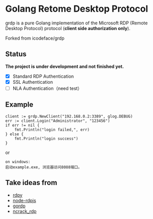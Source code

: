 # Golang Retome Desktop Protocol

grdp is a pure Golang implementation of the Microsoft RDP (Remote Desktop Protocol) protocol (**client side authorization only**).

Forked from icodeface/grdp

## Status

**The project is under development and not finished yet.**

* [x] Standard RDP Authentication
* [x] SSL Authentication
* [ ] NLA Authentication（need test）

## Example

```golang
client := grdp.NewClient("192.168.0.2:3389", glog.DEBUG)
err := client.Login("Administrator", "123456")
if err != nil {
    fmt.Println("login failed,", err)
} else {
    fmt.Println("login success")
}
```
or
```
on windows:
启动example.exe, 浏览器访问8088端口。
```

## Take ideas from

* [rdpy](https://github.com/citronneur/rdpy)
* [node-rdpjs](https://github.com/citronneur/node-rdpjs)
* [gordp](https://github.com/Madnikulin50/gordp)
* [ncrack_rdp](https://github.com/nmap/ncrack/blob/master/modules/ncrack_rdp.cc)